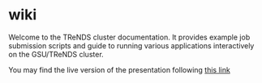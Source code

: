 # wiki
Welcome to the TReNDS cluster documentation. It provides example job submission scripts and guide to running various applications interactively on the GSU/TReNDS cluster.

You may find the live version of the presentation following [this link](https://trendscenter.github.io/wiki/)
